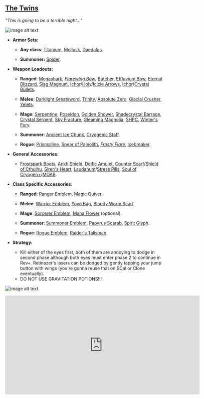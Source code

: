 ## [The Twins](https://terraria.gamepedia.com/The_Twins)

*"This is going to be a terrible night…"*

![image alt text](../public/BMbpD6rCZ1qoniF20u7H2A_img_34.png)

* **Armor Sets:**

    * **Any class**: [Titanium](https://terraria.gamepedia.com/Titanium_armor), [Mollusk](https://calamitymod.gamepedia.com/Mollusk_armor), [Daedalus](https://calamitymod.gamepedia.com/Daedalus_armor).
    
    * **Summoner:** [Spider](https://terraria.gamepedia.com/Spider_armor).

* **Weapon Loadouts:**

    * **Ranged**: [Megashark](https://terraria.gamepedia.com/Megashark), [*Flarewing Bow*](https://calamitymod.gamepedia.com/Flarewing_Bow), [Butcher](https://calamitymod.gamepedia.com/Butcher_(Weapon)), [Effluvium Bow](https://calamitymod.gamepedia.com/Effluvium_Bow), [Eternal Blizzard](https://calamitymod.gamepedia.com/Eternal_Blizzard), [Slag Magnum](https://calamitymod.gamepedia.com/Slag_Magnum), [Ichor](https://terraria.gamepedia.com/Ichor_Arrow)/[Holy](https://terraria.gamepedia.com/Holy_Arrow)/[Icicle Arrows](https://calamitymod.gamepedia.com/Icicle_Arrow), [Ichor](https://terraria.gamepedia.com/Ichor_Bullet)/[Crystal Bullets](https://terraria.gamepedia.com/Crystal_Bullet).

    * **Melee**: [Darklight Greatsword](https://calamitymod.gamepedia.com/Darklight_Greatsword), [Trinity](https://calamitymod.gamepedia.com/Trinity), [Absolute Zero](https://calamitymod.gamepedia.com/Absolute_Zero), [Glacial Crusher](https://calamitymod.gamepedia.com/Glacial_Crusher), [Yelets](https://terraria.gamepedia.com/Yelets).

    * **Mage**: [Serpentine](https://calamitymod.gamepedia.com/Serpentine), [Poseidon](https://calamitymod.gamepedia.com/Poseidon), [Golden Shower](https://terraria.gamepedia.com/Golden_Shower), [Shadecrystal Barrage](https://calamtiymod.gamepedia.com/Crystal_Storm), [Crystal Serpent](https://terraria.gamepedia.com/Crystal_Serpent), [Sky Fracture](https://terraria.gamepedia.com/Sky_Fracture), [Gleaming Magnolia](https://calamitymod.gamepedia.com/Gleaming_Magnolia), [SHPC](https://calamitymod.gamepedia.com/SHPC), [Winter's Fury](https://calamitymod.gamepedia.com/Winter%27s_Fury).

    * **Summoner**: [Ancient Ice Chunk](https://calamitymod.gamepedia.com/Ancient_Ice_Chunk), [Cryogenic Staff](https://calamitymod.gamepedia.com/Cryogenic_Staff).

    * **Rogue**: [Prismalline](https://calamitymod.gamepedia.com/Prismalline), [Spear of Paleolith](https://calamitymod.gamepedia.com/Spear_of_Paleolith), [*Frosty Flare*](https://calamitymod.gamepedia.com/Frosty_Flare), [Icebreaker](https://calamitymod.gamepedia.com/Icebreaker).

* **General Accessories:**

    * [Frostspark Boots](https://terraria.gamepedia.com/Frostspark_Boots), [Ankh Shield](https://terraria.gamepedia.com/Ankh_Shield), [Deific Amulet](https://calamitymod.gamepedia.com/Deific_Amulet), [Counter Scarf](https://calamitymod.gamepedia.com/Counter_Scarf)/[Shield of Cthulhu](https://terraria.gamepedia.com/Shield_of_Cthulhu), [Siren's Heart](https://calamitymod.gamepedia.com/Siren's_Heart), [Laudanum](https://calamitymod.gamepedia.com/Laudanum)/[Stress Pills](https://calamitymod.gamepedia.com/Stress_Pills). [Soul of Cryogen+](https://calamitymod.gamepedia.com/Wings)/[MOAB](https://calamitymod.gamepedia.com/MOAB).

* **Class Specific Accessories:**

    * **Ranged**: [Ranger Emblem](https://terraria.gamepedia.com/Ranger_Emblem), [Magic Quiver](https://terraria.gamepedia.com/Magic_Quiver).

    * **Melee**: [Warrior Emblem](https://terraria.gamepedia.com/Warrior_Emblem), [Yoyo Bag](https://terraria.gamepedia.com/Yoyo_Bag), [Bloody Worm Scarf](https://calamitymod.gamepedia.com/Bloody_Worm_Scarf).

    * **Mage**: [Sorcerer Emblem](https://terraria.gamepedia.com/Sorcerer_Emblem), [Mana Flower](https://terraria.gamepedia.com/Mana_Flower) (optional).

    * **Summoner**: [Summoner Emblem](https://terraria.gamepedia.com/Summoner_Emblem), [Papyrus Scarab](https://terraria.gamepedia.com/Papyrus_Scarab), [Spirit Glyph](https://calamitymod.gamepedia.com/Spirit_Glyph).

    * **Rogue**: [Rogue Emblem](https://calamitymod.gamepedia.com/Rogue_Emblem), [Raider's Talisman](https://calamitymod.gamepedia.com/Raider%27s_Talisman).

* **Strategy:**

    * Kill either of the eyes first, both of them are annoying to dodge in second phase although both eyes must enter phase 2 to continue in Rev+. Retinazer's lasers can be dodged by gently tapping your jump button with wings (you're gonna reuse that on SCal or Clone eventually).
    * DO NOT USE GRAVITATION POTIONS!!!

![image alt text](../public/Twins.png)

<div align="center"><iframe width="620" height="315" src="https://www.youtube.com/embed/bqoqpSraFao" frameborder="0" allowfullscreen></iframe></div>
